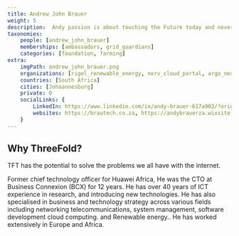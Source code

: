```yaml
---
title: Andrew John Brauer
weight: 5
description:  Andy passion is about touching the Future today and never stop learning.
taxonomies:
    people: [andrew_john_brauer]
    memberships: [ambassadors, grid_guardians]
    categories: [foundation, farming]
extra:
    imgPath: andrew_john_brauer.png
    organizations: [rigel_renewable_energy, nerv_cloud_portal, argo_next_gen_battery]
    countries: [South Africa]
    cities: [Johaannesburg]
    private: 0
    socialLinks: {
        LinkedIn: https://www.linkedin.com/in/andy-brauer-617a902/?originalSubdomain=za,
        websites: https://brautech.co.za, https://andybrauerza.wixsite.com/rigel  http://www.nervtech.co.za,
    }
---
```


## Why ThreeFold?

TFT has the potential to solve the problems we all have with the internet.



Former chief technology officer for Huawei Africa, He was the CTO at Business Connexion (BCX) for 12 years.  He has over 40 years of ICT experience in research, and introducing new technologies. He has also specialised in business and technology strategy across various fields including networking telecommunications, system management, software development  cloud computing. and  Renewable energy.. He has worked extensively in Europe and Africa.
